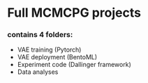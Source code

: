 # Full MCMCPG projects
### contains 4 folders:
* VAE training (Pytorch)
* VAE deployment (BentoML)
* Experiment code (Dallinger framework)
* Data analyses